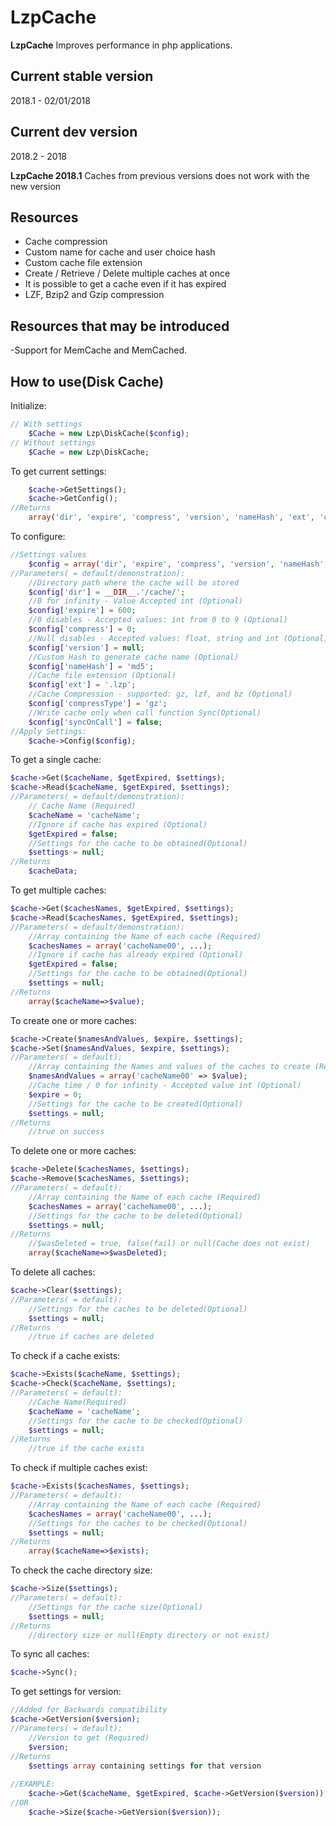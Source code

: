 ﻿# LzpCache
**LzpCache** Improves performance in php applications.

## Current stable version
2018.1 - 02/01/2018

## Current dev version
2018.2 - 2018

**LzpCache 2018.1** Caches from previous versions does not work with the new version

## Resources
- Cache compression
- Custom name for cache and user choice hash
- Custom cache file extension
- Create / Retrieve / Delete multiple caches at once
- It is possible to get a cache even if it has expired
- LZF, Bzip2 and Gzip compression


## Resources that may be introduced
-Support for MemCache and MemCached.


## How to use(Disk Cache)
Initialize:
```php
// With settings
	$Cache = new Lzp\DiskCache($config);
// Without settings
	$Cache = new Lzp\DiskCache;
```

To get current settings:
```php
	$cache->GetSettings();
	$cache->GetConfig();
//Returns
	array('dir', 'expire', 'compress', 'version', 'nameHash', 'ext', 'compressType', 'syncOnCall');
```


To configure:
```php
//Settings values
	$config = array('dir', 'expire', 'compress', 'version', 'nameHash', 'ext', 'compressType', 'syncOnCall');
//Parameters( = default/demonstration):
	//Directory path where the cache will be stored
	$config['dir'] = __DIR__.'/cache/';
	//0 for infinity - Value Accepted int (Optional)
	$config['expire'] = 600;
	//0 disables - Accepted values: int from 0 to 9 (Optional)
	$config['compress'] = 0;
	//Null disables - Accepted values: float, string and int (Optional)
	$config['version'] = null;
	//Custom Hash to generate cache name (Optional)
	$config['nameHash'] = 'md5';
	//Cache file extension (Optional)
	$config['ext'] = '.lzp';
	//Cache Compression - supported: gz, lzf, and bz (Optional)
	$config['compressType'] = 'gz';
	//Write cache only when call function Sync(Optional)
	$config['syncOnCall'] = false;
//Apply Settings:
	$cache->Config($config);
```

To get a single cache:
```php
$cache->Get($cacheName, $getExpired, $settings);
$cache->Read($cacheName, $getExpired, $settings);
//Parameters( = default/demonstration):
	// Cache Name (Required)
	$cacheName = 'cacheName';
	//Ignore if cache has expired (Optional)
	$getExpired = false;
	//Settings for the cache to be obtained(Optional)
	$settings = null;
//Returns
	$cacheData;
```

To get multiple caches:
```php
$cache->Get($cachesNames, $getExpired, $settings);
$cache->Read($cachesNames, $getExpired, $settings);
//Parameters( = default/demonstration):
	//Array containing the Name of each cache (Required)
	$cachesNames = array('cacheName00', ...);
	//Ignore if cache has already expired (Optional)
	$getExpired = false;
	//Settings for the cache to be obtained(Optional)
	$settings = null;
//Returns
	array($cacheName=>$value);
```

To create one or more caches:
```php
$cache->Create($namesAndValues, $expire, $settings);
$cache->Set($namesAndValues, $expire, $settings);
//Parameters( = default):
	//Array containing the Names and values of the caches to create (Required)
	$namesAndValues = array('cacheName00' => $value);
	//Cache time / 0 for infinity - Accepted value int (Optional)
	$expire = 0;
	//Settings for the cache to be created(Optional)
	$settings = null;
//Returns
	//true on success
```

To delete one or more caches:
```php
$cache->Delete($cachesNames, $settings);
$cache->Remove($cachesNames, $settings);
//Parameters( = default):
	//Array containing the Name of each cache (Required)
	$cachesNames = array('cacheName00', ...);
	//Settings for the cache to be deleted(Optional)
	$settings = null;
//Returns
	//$wasDeleted = true, false(fail) or null(Cache does not exist)
	array($cacheName=>$wasDeleted);
```

To delete all caches:
```php
$cache->Clear($settings);
//Parameters( = default):
	//Settings for the caches to be deleted(Optional)
	$settings = null;
//Returns
	//true if caches are deleted
```

To check if a cache exists:
```php
$cache->Exists($cacheName, $settings);
$cache->Check($cacheName, $settings);
//Parameters( = default):
	//Cache Name(Required)
	$cacheName = 'cacheName';
	//Settings for the cache to be checked(Optional)
	$settings = null;
//Returns
	//true if the cache exists
```

To check if multiple caches exist:
```php
$cache->Exists($cachesNames, $settings);
//Parameters( = default):
	//Array containing the Name of each cache (Required)
	$cachesNames = array('cacheName00', ...);
	//Settings for the caches to be checked(Optional)
	$settings = null;
//Returns
	array($cacheName=>$exists);
```

To check the cache directory size:
```php
$cache->Size($settings);
//Parameters( = default):
	//Settings for the cache size(Optional)
	$settings = null;
//Returns
	//directory size or null(Empty directory or not exist)
```

To sync all caches:
```php
$cache->Sync();
```

To get settings for version:
```php
//Added for Backwards compatibility
$cache->GetVersion($version);
//Parameters( = default):
	//Version to get (Required)
	$version;
//Returns
	$settings array containing settings for that version
	
//EXAMPLE:
	$cache->Get($cacheName, $getExpired, $cache->GetVersion($version));
//OR
	$cache->Size($cache->GetVersion($version));
```